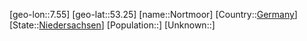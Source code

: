 ﻿---
location: [53.25,7.55]
type: City
tags:
- geo/City


SpocWebEntityId: 32961
isDeleted: false
confidential: public

---
[geo-lon::7.55]
[geo-lat::53.25]
[name::Nortmoor]
[Country::[Germany](geo/Continent/Europe/Germany.md)]
[State::[Niedersachsen](geo/Continent/Europe/Germany/Niedersachsen.md)]
[Population::]
[Unknown::]

